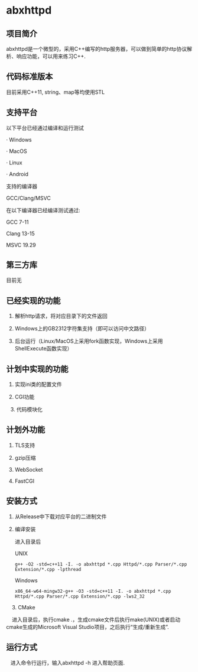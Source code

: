 # abxhttpd

## 项目简介

abxhttpd是一个微型的，采用C++编写的http服务器，可以做到简单的http协议解析、响应功能，可以用来练习C++.

## 代码标准版本

目前采用C++11, string、map等均使用STL

## 支持平台

以下平台已经通过编译和运行测试

· Windows

· MacOS

· Linux

· Android

支持的编译器

GCC/Clang/MSVC

在以下编译器已经编译测试通过:

GCC 7-11

Clang 13-15

MSVC 19.29

## 第三方库

目前无

## 已经实现的功能

1. 解析http请求，将对应目录下的文件返回

2. Windows上的GB2312字符集支持（即可以访问中文路径）

3. 后台运行（Linux/MacOS上采用fork函数实现，Windows上采用ShellExecute函数实现）

## 计划中实现的功能

1. 实现ini类的配置文件

2. CGI功能

   3. 代码模块化

## 计划外功能

1. TLS支持

2. gzip压缩

3. WebSocket

4. FastCGI

## 安装方式

1. 从Release中下载对应平台的二进制文件

2. 编译安装
   
   进入目录后
   
   UNIX
   
   ```shell
   g++ -O2 -std=c++11 -I. -o abxhttpd *.cpp Httpd/*.cpp Parser/*.cpp Extension/*.cpp -lpthread
   ```
   
   Windows
   
   ```shell
   x86_64-w64-mingw32-g++ -O3 -std=c++11 -I. -o abxhttpd *.cpp Httpd/*.cpp Parser/*.cpp Extension/*.cpp -lws2_32
   ```

    3. CMake

    进入目录后，执行cmake .，生成cmake文件后执行make(UNIX)或者启动cmake生成的Microsoft Visual  Studio项目，之后执行“生成/重新生成”.



## 运行方式

   进入命令行运行，输入abxhttpd -h 进入帮助页面.

  
